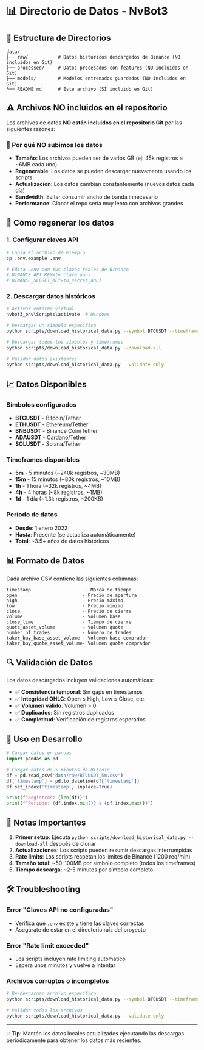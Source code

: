 # 📊 Directorio de Datos - NvBot3

## 📁 Estructura de Directorios

```
data/
├── raw/           # Datos históricos descargados de Binance (NO incluidos en Git)
├── processed/     # Datos procesados con features (NO incluidos en Git)
├── models/        # Modelos entrenados guardados (NO incluidos en Git)
└── README.md      # Este archivo (SÍ incluido en Git)
```

## ⚠️ **Archivos NO incluidos en el repositorio**

Los archivos de datos **NO están incluidos en el repositorio Git** por las siguientes razones:

### 🚫 Por qué NO subimos los datos

- **Tamaño**: Los archivos pueden ser de varios GB (ej: 45k registros = ~6MB cada uno)
- **Regenerable**: Los datos se pueden descargar nuevamente usando los scripts
- **Actualización**: Los datos cambian constantemente (nuevos datos cada día)
- **Bandwidth**: Evitar consumir ancho de banda innecesario
- **Performance**: Clonar el repo sería muy lento con archivos grandes

## 🔄 **Cómo regenerar los datos**

### 1. Configurar claves API

```bash
# Copia el archivo de ejemplo
cp .env.example .env

# Edita .env con tus claves reales de Binance
# BINANCE_API_KEY=tu_clave_aqui
# BINANCE_SECRET_KEY=tu_secret_aqui
```

### 2. Descargar datos históricos

```bash
# Activar entorno virtual
nvbot3_env\Scripts\activate  # Windows

# Descargar un símbolo específico
python scripts/download_historical_data.py --symbol BTCUSDT --timeframe 5m

# Descargar todos los símbolos y timeframes
python scripts/download_historical_data.py --download-all

# Validar datos existentes
python scripts/download_historical_data.py --validate-only
```

## 📈 **Datos Disponibles**

### Símbolos configurados

- **BTCUSDT** - Bitcoin/Tether
- **ETHUSDT** - Ethereum/Tether  
- **BNBUSDT** - Binance Coin/Tether
- **ADAUSDT** - Cardano/Tether
- **SOLUSDT** - Solana/Tether

### Timeframes disponibles

- **5m** - 5 minutos (~240k registros, ~30MB)
- **15m** - 15 minutos (~80k registros, ~10MB)
- **1h** - 1 hora (~32k registros, ~4MB)
- **4h** - 4 horas (~8k registros, ~1MB)
- **1d** - 1 día (~1.3k registros, ~200KB)

### Período de datos

- **Desde**: 1 enero 2022
- **Hasta**: Presente (se actualiza automáticamente)
- **Total**: ~3.5+ años de datos históricos

## 📊 **Formato de Datos**

Cada archivo CSV contiene las siguientes columnas:

```
timestamp                    - Marca de tiempo
open                        - Precio de apertura
high                        - Precio máximo
low                         - Precio mínimo
close                       - Precio de cierre
volume                      - Volumen base
close_time                  - Tiempo de cierre
quote_asset_volume          - Volumen quote
number_of_trades            - Número de trades
taker_buy_base_asset_volume - Volumen base comprador
taker_buy_quote_asset_volume- Volumen quote comprador
```

## 🔍 **Validación de Datos**

Los datos descargados incluyen validaciones automáticas:

- ✅ **Consistencia temporal**: Sin gaps en timestamps
- ✅ **Integridad OHLC**: Open ≤ High, Low ≤ Close, etc.
- ✅ **Volumen válido**: Volumen > 0
- ✅ **Duplicados**: Sin registros duplicados
- ✅ **Completitud**: Verificación de registros esperados

## 🚀 **Uso en Desarrollo**

```python
# Cargar datos en pandas
import pandas as pd

# Cargar datos de 5 minutos de Bitcoin
df = pd.read_csv('data/raw/BTCUSDT_5m.csv')
df['timestamp'] = pd.to_datetime(df['timestamp'])
df.set_index('timestamp', inplace=True)

print(f"Registros: {len(df)}")
print(f"Período: {df.index.min()} a {df.index.max()}")
```

## 📝 **Notas Importantes**

1. **Primer setup**: Ejecuta `python scripts/download_historical_data.py --download-all` después de clonar
2. **Actualizaciones**: Los scripts pueden resumir descargas interrumpidas
3. **Rate limits**: Los scripts respetan los límites de Binance (1200 req/min)
4. **Tamaño total**: ~50-100MB por símbolo completo (todos los timeframes)
5. **Tiempo descarga**: ~2-5 minutos por símbolo completo

## 🛠️ **Troubleshooting**

### Error "Claves API no configuradas"

- Verifica que `.env` existe y tiene las claves correctas
- Asegúrate de estar en el directorio raíz del proyecto

### Error "Rate limit exceeded"

- Los scripts incluyen rate limiting automático
- Espera unos minutos y vuelve a intentar

### Archivos corruptos o incompletos

```bash
# Re-descargar archivo específico
python scripts/download_historical_data.py --symbol BTCUSDT --timeframe 5m --force

# Validar todos los archivos
python scripts/download_historical_data.py --validate-only
```

---

💡 **Tip**: Mantén los datos locales actualizados ejecutando las descargas periódicamente para obtener los datos más recientes.
